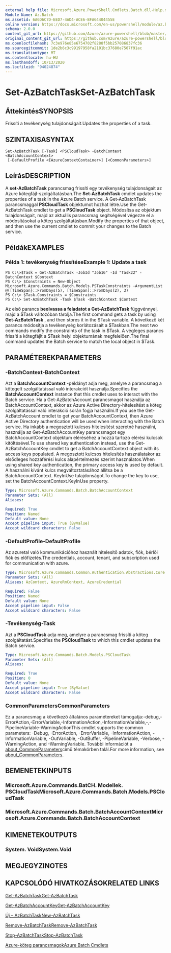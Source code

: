 ```yaml
---
external help file: Microsoft.Azure.PowerShell.Cmdlets.Batch.dll-Help.xml
Module Name: Az.Batch
ms.assetid: 6A6D6C7D-EED7-4AD4-ACE6-BFA64404455E
online version: https://docs.microsoft.com/en-us/powershell/module/az.batch/set-azbatchtask
schema: 2.0.0
content_git_url: https://github.com/Azure/azure-powershell/blob/master/src/Batch/Batch/help/Set-AzBatchTask.md
original_content_git_url: https://github.com/Azure/azure-powershell/blob/master/src/Batch/Batch/help/Set-AzBatchTask.md
ms.openlocfilehash: 7c3e976e85e6754702f8288f5bb257086837fc36
ms.sourcegitcommit: 1de2b6c3c99197958fa2101bc37680e7507f91ac
ms.translationtype: MT
ms.contentlocale: hu-HU
ms.lasthandoff: 10/13/2020
ms.locfileid: "94024874"
---
```

# <span data-ttu-id="8b0cc-101">Set-AzBatchTask</span><span class="sxs-lookup"><span data-stu-id="8b0cc-101">Set-AzBatchTask</span></span>

## <span data-ttu-id="8b0cc-102">Áttekintés</span><span class="sxs-lookup"><span data-stu-id="8b0cc-102">SYNOPSIS</span></span>
<span data-ttu-id="8b0cc-103">Frissíti a tevékenység tulajdonságait.</span><span class="sxs-lookup"><span data-stu-id="8b0cc-103">Updates the properties of a task.</span></span>

## <span data-ttu-id="8b0cc-104">SZINTAXISA</span><span class="sxs-lookup"><span data-stu-id="8b0cc-104">SYNTAX</span></span>

```
Set-AzBatchTask [-Task] <PSCloudTask> -BatchContext <BatchAccountContext>
 [-DefaultProfile <IAzureContextContainer>] [<CommonParameters>]
```

## <span data-ttu-id="8b0cc-105">Leírás</span><span class="sxs-lookup"><span data-stu-id="8b0cc-105">DESCRIPTION</span></span>
<span data-ttu-id="8b0cc-106">A **set-AzBatchTask** parancsmag frissíti egy tevékenység tulajdonságait az Azure kötegfájl-szolgáltatásban.</span><span class="sxs-lookup"><span data-stu-id="8b0cc-106">The **Set-AzBatchTask** cmdlet updates the properties of a task in the Azure Batch service.</span></span>
<span data-ttu-id="8b0cc-107">A Get-AzBatchTask parancsmaggal **PSCloudTask** objektumot hozhat létre.</span><span class="sxs-lookup"><span data-stu-id="8b0cc-107">Use the Get-AzBatchTask cmdlet to get a **PSCloudTask** object.</span></span>
<span data-ttu-id="8b0cc-108">Módosítsa az objektum tulajdonságait, majd az aktuális parancsmag segítségével végezze el a módosításokat a köteg szolgáltatásban.</span><span class="sxs-lookup"><span data-stu-id="8b0cc-108">Modify the properties of that object, and then use the current cmdlet to commit your changes to the Batch service.</span></span>

## <span data-ttu-id="8b0cc-109">Példák</span><span class="sxs-lookup"><span data-stu-id="8b0cc-109">EXAMPLES</span></span>

### <span data-ttu-id="8b0cc-110">Példa 1: tevékenység frissítése</span><span class="sxs-lookup"><span data-stu-id="8b0cc-110">Example 1: Update a task</span></span>
```
PS C:\>$Task = Get-AzBatchTask -JobId "Job16" -Id "Task22" -BatchContext $Context
PS C:\> $Constraints = New-Object Microsoft.Azure.Commands.Batch.Models.PSTaskConstraints -ArgumentList @([TimeSpan}::FromDays(5), [TimeSpan]::FromDays(2), 3)
PS C:\> $Task.Constraints = $Constraints
PS C:\> Set-AzBatchTask -Task $Task -BatchContext $Context
```

<span data-ttu-id="8b0cc-111">Az első parancs **beolvassa a feladatot a Get-AzBatchTask** függvénnyel, majd a $Task változóban tárolja.</span><span class="sxs-lookup"><span data-stu-id="8b0cc-111">The first command gets a task by using **Get-AzBatchTask** , and then stores it in the $Task variable.</span></span>
<span data-ttu-id="8b0cc-112">A következő két parancs módosítja a tevékenység korlátozásait a $Taskban.</span><span class="sxs-lookup"><span data-stu-id="8b0cc-112">The next two commands modify the constraints of the task in $Task.</span></span>
<span data-ttu-id="8b0cc-113">A végleges parancs frissíti a kötegfájlt a $Task helyi objektumának megfelelően.</span><span class="sxs-lookup"><span data-stu-id="8b0cc-113">The final command updates the Batch service to match the local object in $Task.</span></span>

## <span data-ttu-id="8b0cc-114">PARAMÉTEREK</span><span class="sxs-lookup"><span data-stu-id="8b0cc-114">PARAMETERS</span></span>

### <span data-ttu-id="8b0cc-115">-BatchContext</span><span class="sxs-lookup"><span data-stu-id="8b0cc-115">-BatchContext</span></span>
<span data-ttu-id="8b0cc-116">Azt a **BatchAccountContext** -példányt adja meg, amelyre a parancsmag a kötegelt szolgáltatással való interakciót használja.</span><span class="sxs-lookup"><span data-stu-id="8b0cc-116">Specifies the **BatchAccountContext** instance that this cmdlet uses to interact with the Batch service.</span></span>
<span data-ttu-id="8b0cc-117">Ha a Get-AzBatchAccount parancsmagot használja az BatchAccountContext, akkor az Azure Active Directory-hitelesítést a köteg szolgáltatással való interakció során fogja használni.</span><span class="sxs-lookup"><span data-stu-id="8b0cc-117">If you use the Get-AzBatchAccount cmdlet to get your BatchAccountContext, then Azure Active Directory authentication will be used when interacting with the Batch service.</span></span> <span data-ttu-id="8b0cc-118">Ha inkább a megosztott kulcsos hitelesítést szeretné használni, használja az Get-AzBatchAccountKey parancsmagot egy BatchAccountContext objektum eléréséhez a hozzá tartozó elérési kulcsok kitöltésével.</span><span class="sxs-lookup"><span data-stu-id="8b0cc-118">To use shared key authentication instead, use the Get-AzBatchAccountKey cmdlet to get a BatchAccountContext object with its access keys populated.</span></span> <span data-ttu-id="8b0cc-119">A megosztott kulcsos hitelesítés használatakor az elsődleges hozzáférési kulcs alapértelmezés szerint használatos.</span><span class="sxs-lookup"><span data-stu-id="8b0cc-119">When using shared key authentication, the primary access key is used by default.</span></span> <span data-ttu-id="8b0cc-120">A használni kívánt kulcs megváltoztatásához állítsa be a BatchAccountContext. KeyInUse tulajdonságot.</span><span class="sxs-lookup"><span data-stu-id="8b0cc-120">To change the key to use, set the BatchAccountContext.KeyInUse property.</span></span>

```yaml
Type: Microsoft.Azure.Commands.Batch.BatchAccountContext
Parameter Sets: (All)
Aliases:

Required: True
Position: Named
Default value: None
Accept pipeline input: True (ByValue)
Accept wildcard characters: False
```

### <span data-ttu-id="8b0cc-121">-DefaultProfile</span><span class="sxs-lookup"><span data-stu-id="8b0cc-121">-DefaultProfile</span></span>
<span data-ttu-id="8b0cc-122">Az azuretal való kommunikációhoz használt hitelesítő adatok, fiók, bérlői fiók és előfizetés.</span><span class="sxs-lookup"><span data-stu-id="8b0cc-122">The credentials, account, tenant, and subscription used for communication with azure.</span></span>

```yaml
Type: Microsoft.Azure.Commands.Common.Authentication.Abstractions.Core.IAzureContextContainer
Parameter Sets: (All)
Aliases: AzContext, AzureRmContext, AzureCredential

Required: False
Position: Named
Default value: None
Accept pipeline input: False
Accept wildcard characters: False
```

### <span data-ttu-id="8b0cc-123">-Tevékenység</span><span class="sxs-lookup"><span data-stu-id="8b0cc-123">-Task</span></span>
<span data-ttu-id="8b0cc-124">Azt a **PSCloudTask** adja meg, amelyre a parancsmag frissíti a köteg szolgáltatást.</span><span class="sxs-lookup"><span data-stu-id="8b0cc-124">Specifies the **PSCloudTask** to which this cmdlet updates the Batch service.</span></span>

```yaml
Type: Microsoft.Azure.Commands.Batch.Models.PSCloudTask
Parameter Sets: (All)
Aliases:

Required: True
Position: 0
Default value: None
Accept pipeline input: True (ByValue)
Accept wildcard characters: False
```

### <span data-ttu-id="8b0cc-125">CommonParameters</span><span class="sxs-lookup"><span data-stu-id="8b0cc-125">CommonParameters</span></span>
<span data-ttu-id="8b0cc-126">Ez a parancsmag a következő általános paramétereket támogatja:-debug,-ErrorAction,-ErrorVariable,-InformationAction,-InformationVariable,-,-PipelineVariable-WarningAction</span><span class="sxs-lookup"><span data-stu-id="8b0cc-126">This cmdlet supports the common parameters: -Debug, -ErrorAction, -ErrorVariable, -InformationAction, -InformationVariable, -OutVariable, -OutBuffer, -PipelineVariable, -Verbose, -WarningAction, and -WarningVariable.</span></span> <span data-ttu-id="8b0cc-127">További információt a [about_CommonParameters](http://go.microsoft.com/fwlink/?LinkID=113216)című témakörben talál.</span><span class="sxs-lookup"><span data-stu-id="8b0cc-127">For more information, see [about_CommonParameters](http://go.microsoft.com/fwlink/?LinkID=113216).</span></span>

## <span data-ttu-id="8b0cc-128">BEMENETEK</span><span class="sxs-lookup"><span data-stu-id="8b0cc-128">INPUTS</span></span>

### <span data-ttu-id="8b0cc-129">Microsoft.Azure.Commands.BatCH. Modellek. PSCloudTask</span><span class="sxs-lookup"><span data-stu-id="8b0cc-129">Microsoft.Azure.Commands.Batch.Models.PSCloudTask</span></span>

### <span data-ttu-id="8b0cc-130">Microsoft.Azure.Commands.Batch.BatchAccountContext</span><span class="sxs-lookup"><span data-stu-id="8b0cc-130">Microsoft.Azure.Commands.Batch.BatchAccountContext</span></span>

## <span data-ttu-id="8b0cc-131">KIMENETEK</span><span class="sxs-lookup"><span data-stu-id="8b0cc-131">OUTPUTS</span></span>

### <span data-ttu-id="8b0cc-132">System. Void</span><span class="sxs-lookup"><span data-stu-id="8b0cc-132">System.Void</span></span>

## <span data-ttu-id="8b0cc-133">MEGJEGYZI</span><span class="sxs-lookup"><span data-stu-id="8b0cc-133">NOTES</span></span>

## <span data-ttu-id="8b0cc-134">KAPCSOLÓDÓ HIVATKOZÁSOK</span><span class="sxs-lookup"><span data-stu-id="8b0cc-134">RELATED LINKS</span></span>

[<span data-ttu-id="8b0cc-135">Get-AzBatchTask</span><span class="sxs-lookup"><span data-stu-id="8b0cc-135">Get-AzBatchTask</span></span>](./Get-AzBatchTask.md)

[<span data-ttu-id="8b0cc-136">Get-AzBatchAccountKey</span><span class="sxs-lookup"><span data-stu-id="8b0cc-136">Get-AzBatchAccountKey</span></span>](./Get-AzBatchAccountKey.md)

[<span data-ttu-id="8b0cc-137">Új – AzBatchTask</span><span class="sxs-lookup"><span data-stu-id="8b0cc-137">New-AzBatchTask</span></span>](./New-AzBatchTask.md)

[<span data-ttu-id="8b0cc-138">Remove-AzBatchTask</span><span class="sxs-lookup"><span data-stu-id="8b0cc-138">Remove-AzBatchTask</span></span>](./Remove-AzBatchTask.md)

[<span data-ttu-id="8b0cc-139">Stop-AzBatchTask</span><span class="sxs-lookup"><span data-stu-id="8b0cc-139">Stop-AzBatchTask</span></span>](./Stop-AzBatchTask.md)

[<span data-ttu-id="8b0cc-140">Azure-köteg parancsmagok</span><span class="sxs-lookup"><span data-stu-id="8b0cc-140">Azure Batch Cmdlets</span></span>](/powershell/module/Az.Batch/)
